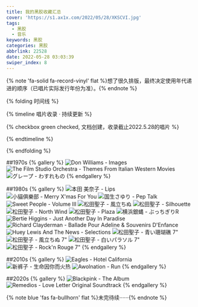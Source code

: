 ```yaml
---
title: 我的黑胶收藏汇总
cover: 'https://s1.ax1x.com/2022/05/28/XKSCVI.jpg'
tags:
  - 黑胶
  - 音乐
keywords: 黑胶
categories: 黑胶
abbrlink: 22528
date: 2022-05-28 03:03:39
swiper_index: 8
---
```


{% note 'fa-solid fa-record-vinyl' flat %}想了很久排版，最终决定使用年代递进的顺序（已唱片实际发行年份为准）。{% endnote %}

{% folding 时间线 %}

{% timeline 唱片收录 · 持续更新 %}
<!-- timeline 2022.5.28 -->
{% checkbox green checked, 文档创建，收录截止2022.5.28的唱片 %}
<!-- endtimeline -->

{% endtimeline %}

{% endfolding %}

##1970s
{% gallery %}
![Don Williams - Images](https://s1.ax1x.com/2022/05/28/XKVbC9.jpg)
![The Film Studio Orchestra - Themes From Italian Western Movies](https://s1.ax1x.com/2022/05/28/XKVq3R.jpg)
![グレープ - わすれもの](https://s1.ax1x.com/2022/05/28/XK0cef.jpg)
{% endgallery %}

##1980s
{% gallery %}
![本田 美奈子 - Lips](https://s1.ax1x.com/2022/05/28/XK0NdO.jpg)
![小貓俱樂部 - Merry X'mas For You](https://s1.ax1x.com/2022/05/28/XK0JL6.jpg)
![国生さゆり - Pep Talk](https://s1.ax1x.com/2022/05/25/XiRr26.jpg)
![Sweet People - Volume Ⅲ](https://s1.ax1x.com/2022/05/28/XK0teK.jpg)
![松田聖子 - 風立ちぬ](https://s1.ax1x.com/2022/05/28/XK0dFe.jpg)
![松田聖子 - Silhouette](https://s1.ax1x.com/2022/05/28/XK0syt.jpg)
![松田聖子 - North Wind](https://s1.ax1x.com/2022/05/28/XK00Wd.jpg)
![松田聖子 - Plaza](https://s1.ax1x.com/2022/05/28/XK02TS.jpg)
![横浜銀蝿 - ぶっちぎりR](https://s1.ax1x.com/2022/05/28/XK08Q1.jpg)
![Bertie Higgins - Just Another Day In Paradise](https://s1.ax1x.com/2022/05/28/XK0UoD.jpg)
![Richard Clayderman - Ballade Pour Adeline & Souvenirs D'Enfance](https://s1.ax1x.com/2022/05/28/XK0gw8.jpg)
![Huey Lewis And The News - Selections](https://s1.ax1x.com/2022/05/28/XK0Gsx.jpg)
![松田聖子 - 青い珊瑚礁 7"](https://s1.ax1x.com/2022/05/28/XK0wJH.jpg)
![松田聖子 - 風立ちぬ 7"](https://s1.ax1x.com/2022/05/28/XK0DSA.jpg)
![松田聖子 - 白いパラソル 7"](https://s1.ax1x.com/2022/05/28/XK0rQI.jpg)
![松田聖子 - Rock'n Rouge 7"](https://s1.ax1x.com/2022/05/28/XK0WFg.jpg)
{% endgallery %}

##2010s
{% gallery %}
![Eagles - Hotel California](https://s1.ax1x.com/2022/05/28/XKcbvQ.jpg)
![新裤子 - 生命因你而火热](https://s1.ax1x.com/2022/05/28/XK01zR.jpg)
![Awolnation - Run](https://s1.ax1x.com/2022/05/28/XKcODs.jpg)
{% endgallery %}

##2020s
{% gallery %}
![Blackpink - The Album](https://s1.ax1x.com/2022/05/28/XKcLuj.jpg)
![Remedios - Love Letter Original Soundtrack](https://s1.ax1x.com/2022/05/28/XKcHgg.jpg)
{% endgallery %}


{% note blue 'fas fa-bullhorn' flat %}未完待续······{% endnote %}
